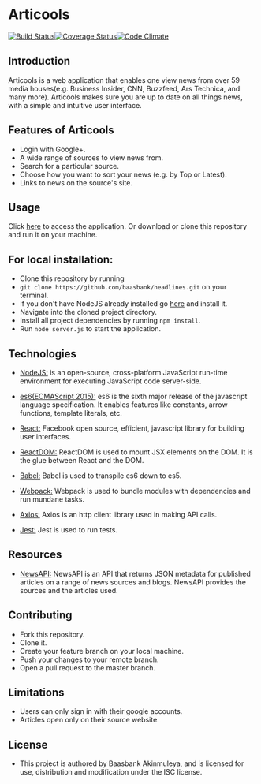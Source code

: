 # Articools

[![Build Status](https://travis-ci.org/baasbank/headlines.svg?branch=master)](https://travis-ci.org/baasbank/headlines)[![Coverage Status](https://coveralls.io/repos/github/baasbank/headlines/badge.svg?branch=master)](https://coveralls.io/github/baasbank/headlines?branch=master)[![Code Climate](https://codeclimate.com/github/codeclimate/codeclimate/badges/gpa.svg)](https://codeclimate.com/github/codeclimate/codeclimate)

## Introduction

Articools is a web application that enables one view news from over 59 media houses(e.g. Business Insider, CNN, Buzzfeed, Ars Technica, and many more). Articools makes sure you are up to date on all things news, with a simple and intuitive user interface.

## Features of Articools

* Login with Google+.
* A wide range of sources to view news from.
* Search for a particular source. 
* Choose how you want to sort your news (e.g. by Top or Latest).
* Links to news on the source's site.

## Usage
Click [here](https://articools.herokuapp.com) to access the application.
Or download or clone this repository and run it on your machine.

## For local installation:

* Clone this repository by running 
 * `git clone https://github.com/baasbank/headlines.git` on your terminal.
* If you don't have NodeJS already installed go [here](https://nodejs.org/en/) and install it.
* Navigate into the cloned project directory.
* Install all project dependencies by running `npm install`.
* Run `node server.js` to start the application.

## Technologies

* [NodeJS:](https://nodejs.org/en/) is an open-source, cross-platform JavaScript run-time environment for executing JavaScript code server-side.

* [es6(ECMAScript 2015):](https://en.wikipedia.org/wiki/ECMAScript) es6 is the sixth major release of the javascript language specification. It enables features like constants, arrow functions, template literals, etc.

* [React:](https://facebook.github.io/react/tutorial/tutorial.html) Facebook open source, efficient, javascript library for building user interfaces. 

* [ReactDOM:](https://facebook.github.io/react/docs/react-dom.html) ReactDOM is used to mount JSX elements on the DOM. It is the glue between React and the DOM.  

* [Babel:](https://babeljs.io/) Babel is used to transpile es6 down to es5. 

* [Webpack:](https://webpack.github.io/docs/what-is-webpack.html) Webpack is used to bundle modules with dependencies and run mundane tasks.  

* [Axios:](https://www.npmjs.com/package/axios) Axios is an http client library used in making API calls.  

* [Jest:](https://facebook.github.io/jest/) Jest is used to run tests.  

## Resources

* [NewsAPI:](https://newsapi.org/) NewsAPI is an API that returns JSON metadata for published articles on a range of news sources and blogs. NewsAPI provides the sources and the articles used.

## Contributing

* Fork this repository.
* Clone it.
* Create your feature branch on your local machine.
* Push your changes to your remote branch.
* Open a pull request to the master branch.


## Limitations

* Users can only sign in with their google accounts.
* Articles open only on their source website.

## License

* This project is authored by Baasbank Akinmuleya, and is licensed for use, distribution and modification under the ISC license.

